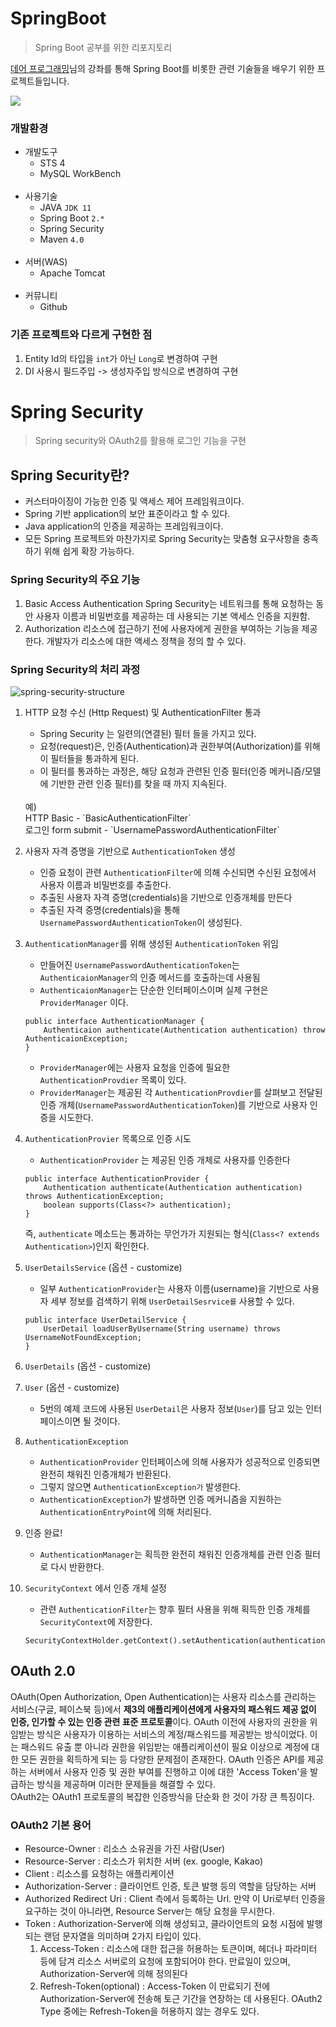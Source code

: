 
# SpringBoot
> Spring Boot 공부를 위한 리포지토리

[데어 프로그래밍](https://www.youtube.com/channel/UCVrhnbfe78ODeQglXtT1Elw/featured)님의 강좌를 통해 Spring Boot를 비롯한 관련 기술들을 배우기 위한 프로젝트들입니다.

![](../header.png)

### 개발환경
* 개발도구
  * STS 4
  * MySQL WorkBench 
  <br>
* 사용기술
  * JAVA `JDK 11`
  * Spring Boot `2.*`
  * Spring Security
  * Maven `4.0`
  <br>
* 서버(WAS)
  * Apache Tomcat
  <br>
* 커뮤니티
  * Github

### 기존 프로젝트와 다르게 구현한 점

1. Entity Id의 타입을 `int`가 아닌 `Long`로 변경하여 구현
2. DI 사용시 필드주입 -> 생성자주입 방식으로 변경하여 구현

# Spring Security
> Spring security와 OAuth2를 활용해 로그인 기능을 구현


## Spring Security란?
* 커스터마이징이 가능한 인증 및 액세스 제어 프레임워크이다.
* Spring 기반 application의 보안 표준이라고 할 수 있다.
* Java application의 인증을 제공하는 프레임워크이다.
* 모든 Spring 프로젝트와 마찬가지로 Spring Security는 맞춤형 요구사항을 충족하기 위해 쉽게 확장 가능하다.

### Spring Security의 주요 기능
1. Basic Access Authentication
    Spring Security는 네트워크를 통해 요청하는 동안 사용자 이름과 비밀번호를 제공하는 데 사용되는 기본 액세스 인증을 지원함.
2. Authorization
    리소스에 접근하기 전에 사용자에게 권한을 부여하는 기능을 제공한다.
    개발자가 리소스에 대한 액세스 정책을 정의 할 수 있다.

### Spring Security의 처리 과정
![spring-security-structure](https://user-images.githubusercontent.com/63029576/125805936-601ecaa7-79ed-4f09-aba0-4fe080956ea8.png)

1. HTTP 요청 수신 (Http Request) 및 AuthenticationFilter 통과
    * Spring Security 는 일련의(연결된) 필터 들을 가지고 있다.
    * 요청(request)은, 인증(Authentication)과 권한부여(Authorization)를 위해 이 필터들을 통과하게 된다.
    * 이 필터를 통과하는 과정은, 해당 요청과 관련된 인증 필터(인증 메커니즘/모델에 기반한 관련 인증 필터)를 찾을 때 까지 지속된다.
    <br>
    예)
    <br>
    HTTP Basic - `BasicAuthenticationFilter` 
    <br>
    로그인 form submit - `UsernamePasswordAuthenticationFilter`

2. 사용자 자격 증명을 기반으로 `AuthenticationToken` 생성
    * 인증 요청이 관련 `AuthenticationFilter`에 의해 수신되면 수신된 요청에서 사용자 이름과 비밀번호를 추출한다.
    * 추출된 사용자 자격 증명(credentials)을 기반으로 인증개체를 만든다
    * 추출된 자격 증명(credentials)을 통해 `UsernamePasswordAuthenticationToken`이 생성된다.

3. `AuthenticationManager`를 위해 생성된 `AuthenticationToken` 위임
    * 만들어진 `UsernamePasswordAuthenticationToken`는 `AuthenticaionManager`의 인증 메서드를 호출하는데 사용됨
    * `AuthenticaionManager`는 단순한 인터페이스이며 실제 구현은 `ProviderManager` 이다.

   ```
   public interface AuthenticationManager {
       Authenticaion authenticate(Authentication authentication) throw AuthenticaionException;
   }
   ```

    * `ProviderManager`에는 사용자 요청을 인증에 필요한 `AuthenticationProvdier` 목록이 있다.
    * `ProviderManager`는 제공된 각 `AuthenticationProvdier`를 살펴보고 전달된 인증 개체(`UsernamePasswordAuthenticationToken`)를 기반으로 사용자 인증을 시도한다.

4. `AuthenticationProvier` 목록으로 인증 시도
    * `AuthenticationProvider` 는 제공된 인증 개체로 사용자를 인증한다
    ```
    public interface AuthenticationProvider {
        Authentication authenticate(Authentication authentication) throws AuthenticationException;
        boolean supports(Class<?> authentication);
    }
    ```
    즉, `authenticate` 메소드는 통과하는 무언가가 지원되는 형식(`Class<? extends Authentication>`)인지 확인한다.

5. `UserDetailsService` (옵션 - customize)
    * 일부 `AuthenticationProvider`는 사용자 이름(username)을 기반으로 사용자 세부 정보를 검색하기 위해 `UserDetailSesrvice를` 사용할 수 있다.
    ```
    public interface UserDetailService {
        UserDetail loadUserByUsername(String username) throws UsernameNotFoundException;
    }
    ```
6. `UserDetails` (옵션 - customize)

7. `User` (옵션 - customize)
    * 5번의 예제 코드에 사용된 `UserDetail`은 사용자 정보(`User`)를 담고 있는 인터페이스이면 될 것이다.

8. `AuthenticationException`
    * `AuthenticationProvider` 인터페이스에 의해 사용자가 성공적으로 인증되면 완전히 채워진 인증개체가 반환된다.
    * 그렇지 않으면 `AuthenticationException가` 발생한다.
    * `AuthenticationException`가 발생하면 인증 메커니즘을 지원하는 `AuthenticationEntryPoint`에 의해 처리된다.

9. 인증 완료!
    * `AuthenticationManager`는 획득한 완전히 채워진 인증개체를 관련 인증 필터로 다시 반환한다.

10. `SecurityContext` 에서 인증 개체 설정
    * 관련 `AuthenticationFilter`는 향후 필터 사용을 위해 획득한 인증 개체를 `SecurityContext`에 저장한다.
    ```
    SecurityContextHolder.getContext().setAuthentication(authentication);
    ```

## OAuth 2.0
 OAuth(Open Authorization, Open Authentication)는 사용자 리소스를 관리하는 서비스(구글, 페이스북 등)에서 **제3의 애플리케이션에게 사용자의 패스워드 제공 없이 인증, 인가할 수 있는 인증 관련 표준 프로토콜**이다. OAuth 이전에 사용자의 권한을 위임받는 방식은 사용자가 이용하는 서비스의 계정/패스워드를 제공받는 방식이었다. 이는 패스워드 유출 뿐 아니라 권한을 위임받는 애플리케이션이 필요 이상으로 계정에 대한 모든 권한을 획득하게 되는 등 다양한 문제점이 존재한다. OAuth 인증은 API를 제공하는 서버에서 사용자 인증 및 권한 부여를 진행하고 이에 대한 'Access Token'을 발급하는 방식을 제공하며 이러한 문제들을 해결할 수 있다.  
 OAuth2는 OAuth1 프로토콜의 복잡한 인증방식을 단순화 한 것이 가장 큰 특징이다.

### OAuth2 기본 용어


* Resource-Owner : 리소스 소유권을 가진 사람(User)
* Resource-Server : 리소스가 위치한 서버 (ex. google, Kakao)
* Client : 리소스를 요청하는 애플리케이션
* Authorization-Server : 클라이언트 인증, 토큰 발행 등의 역할을 담당하는 서버
* Authorized Redirect Uri : Client 측에서 등록하는 Url. 만약 이 Uri로부터 인증을 요구하는 것이 아니라면, Resource Server는 해당 요청을 무시한다.
* Token : Authorization-Server에 의해 생성되고, 클라이언트의 요청 시점에 발행되는 랜덤 문자열을 의미하며 2가지 타입이 있다.
    1. Access-Token
    : 리소스에 대한 접근을 허용하는 토큰이며, 헤더나 파라미터 등에 담겨 리소스 서버로의 요청에 포함되어야 한다. 만료일이 있으며, Authorization-Server에 의해 정의된다
    2. Refresh-Token(optional)
    : Access-Token 이 만료되기 전에 Authorization-Server에 전송해 토근 기간을 연장하는 데 사용된다.
    OAuth2 Type 중에는 Refresh-Token을 허용하지 않는 경우도 있다.
